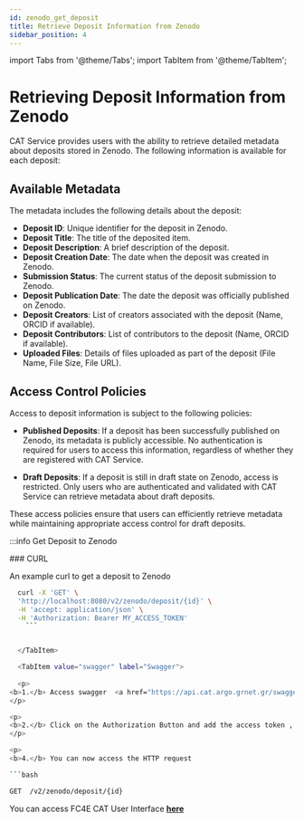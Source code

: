 ```yaml
---
id: zenodo_get_deposit
title: Retrieve Deposit Information from Zenodo
sidebar_position: 4
---
```



import Tabs from '@theme/Tabs';
import TabItem from '@theme/TabItem';

# Retrieving Deposit Information from Zenodo

CAT Service provides users with the ability to retrieve detailed metadata about deposits stored in Zenodo. The following information is available for each deposit:

## Available Metadata

The metadata includes the following details about the deposit:

- **Deposit ID**: Unique identifier for the deposit in Zenodo.
- **Deposit Title**: The title of the deposited item.
- **Deposit Description**: A brief description of the deposit.
- **Deposit Creation Date**: The date when the deposit was created in Zenodo.
- **Submission Status**: The current status of the deposit submission to Zenodo.
- **Deposit Publication Date**: The date the deposit was officially published on Zenodo.
- **Deposit Creators**: List of creators associated with the deposit (Name, ORCID if available).
- **Deposit Contributors**: List of contributors to the deposit (Name, ORCID if available).
- **Uploaded Files**: Details of files uploaded as part of the deposit (File Name, File Size, File URL).

## Access Control Policies

Access to deposit information is subject to the following policies:

- **Published Deposits**: If a deposit has been successfully published on Zenodo, its metadata is publicly accessible. No authentication is required for users to access this information, regardless of whether they are registered with CAT Service.
  
- **Draft Deposits**: If a deposit is still in draft state on Zenodo, access is restricted. Only users who are authenticated and validated with CAT Service can retrieve metadata about draft deposits.

These access policies ensure that users can efficiently retrieve metadata while maintaining appropriate access control for draft deposits.


:::info Get Deposit to Zenodo


<Tabs>
  <TabItem value="api" label="API">
   ###  CURL

An example curl to get a deposit to Zenodo
```bash
  curl -X 'GET' \
  'http://localhost:8080/v2/zenodo/deposit/{id}' \
  -H 'accept: application/json' \
  -H 'Authorization: Bearer MY_ACCESS_TOKEN'
    ```


  </TabItem>

  <TabItem value="swagger" label="Swagger"> 
  
  <p>
<b>1.</b> Access swagger  <a href="https://api.cat.argo.grnet.gr/swagger-ui/"><b>here</b></a>
</p>

<p>
<b>2.</b> Click on the Authorization Button and add the access token ,
</p>

<p>
<b>4.</b> You can now access the HTTP request

```bash

GET  /v2/zenodo/deposit/{id}
```

</p>

  
  </TabItem>

  <TabItem value="ui" label="User Interface">
  <p>
You can access FC4E CAT User Interface <a href="https://cat.argo.grnet.gr"><b>here</b></a>
</p>
</TabItem>
</Tabs>


